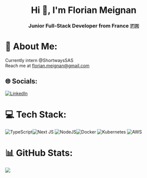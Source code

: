 <h1 align="center">Hi 👋, I'm Florian Meignan</h1>
<h3 align="center">Junior Full-Stack Developer from France 🇫🇷</h3>

# 💫 About Me:
Currently intern @ShortwaysSAS<br>Reach me at florian.meignan@gmail.com


## 🌐 Socials:
[![LinkedIn](https://img.shields.io/badge/LinkedIn-%230077B5.svg?logo=linkedin&logoColor=white)](https://linkedin.com/in/https://www.linkedin.com/in/florian-meignan-b21937210/) 

# 💻 Tech Stack:
![TypeScript](https://img.shields.io/badge/typescript-%23007ACC.svg?style=flat-square&logo=typescript&logoColor=white)![Next JS](https://img.shields.io/badge/Next-black?style=flat-square&logo=next.js&logoColor=white) ![NodeJS](https://img.shields.io/badge/node.js-6DA55F?style=flat-square&logo=node.js&logoColor=white)![Docker](https://img.shields.io/badge/docker-%230db7ed.svg?style=flat-square&logo=docker&logoColor=white) ![Kubernetes](https://img.shields.io/badge/kubernetes-%23326ce5.svg?style=flat-square&logo=kubernetes&logoColor=white) ![AWS](https://img.shields.io/badge/AWS-%23FF9900.svg?style=flat-square&logo=amazon-aws&logoColor=white)
# 📊 GitHub Stats:
![](https://github-readme-stats.vercel.app/api/top-langs/?username=FlorianM-C22&theme=dark&hide_border=false&include_all_commits=false&count_private=false&layout=compact)

